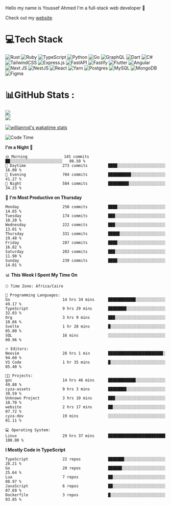 Hello my name is Youssef Ahmed I'm a full-stack web developer 👋

Check out my [website](https://youssefahmed.vercel.app)
 
# 💻Tech Stack

![Rust](https://img.shields.io/badge/rust-%23000000.svg?style=for-the-badge&logo=rust&logoColor=white) ![Ruby](https://img.shields.io/badge/ruby-%23CC342D.svg?style=for-the-badge&logo=ruby&logoColor=white) ![TypeScript](https://img.shields.io/badge/typescript-%23007ACC.svg?style=for-the-badge&logo=typescript&logoColor=white) ![Python](https://img.shields.io/badge/python-3670A0?style=for-the-badge&logo=python&logoColor=ffdd54) ![Go](https://img.shields.io/badge/go-%2300ADD8.svg?style=for-the-badge&logo=go&logoColor=white) ![GraphQL](https://img.shields.io/badge/-GraphQL-E10098?style=for-the-badge&logo=graphql&logoColor=white) ![Dart](https://img.shields.io/badge/dart-%230175C2.svg?style=for-the-badge&logo=dart&logoColor=white) ![C#](https://img.shields.io/badge/c%23-%23239120.svg?style=for-the-badge&logo=c-sharp&logoColor=white) ![TailwindCSS](https://img.shields.io/badge/tailwindcss-%2338B2AC.svg?style=for-the-badge&logo=tailwind-css&logoColor=white) ![Express.js](https://img.shields.io/badge/express.js-%23404d59.svg?style=for-the-badge&logo=express&logoColor=%2361DAFB) ![FastAPI](https://img.shields.io/badge/FastAPI-005571?style=for-the-badge&logo=fastapi) ![Fastify](https://img.shields.io/badge/fastify-%23000000.svg?style=for-the-badge&logo=fastify&logoColor=white) ![Flutter](https://img.shields.io/badge/Flutter-%2302569B.svg?style=for-the-badge&logo=Flutter&logoColor=white) ![Angular](https://img.shields.io/badge/angular-%23DD0031.svg?style=for-the-badge&logo=angular&logoColor=white) ![Next JS](https://img.shields.io/badge/Next-black?style=for-the-badge&logo=next.js&logoColor=white) ![NestJS](https://img.shields.io/badge/nestjs-%23E0234E.svg?style=for-the-badge&logo=nestjs&logoColor=white) ![React](https://img.shields.io/badge/react-%2320232a.svg?style=for-the-badge&logo=react&logoColor=%2361DAFB) ![Yarn](https://img.shields.io/badge/yarn-%232C8EBB.svg?style=for-the-badge&logo=yarn&logoColor=white) ![Postgres](https://img.shields.io/badge/postgres-%23316192.svg?style=for-the-badge&logo=postgresql&logoColor=white) ![MySQL](https://img.shields.io/badge/mysql-%2300f.svg?style=for-the-badge&logo=mysql&logoColor=white) ![MongoDB](https://img.shields.io/badge/MongoDB-%234ea94b.svg?style=for-the-badge&logo=mongodb&logoColor=white)     ![Figma](https://img.shields.io/badge/figma-%23F24E1E.svg?style=for-the-badge&logo=figma&logoColor=white)

# 📊GitHub Stats :

![](https://github-readme-stats.vercel.app/api?username=joetifa2003&theme=tokyonight&hide_border=false&include_all_commits=false&count_private=false)<br/>
![](https://github-readme-streak-stats.herokuapp.com/?user=joetifa2003&theme=tokyonight&hide_border=false)<br/>

[![willianrod's wakatime stats](https://github-readme-stats.vercel.app/api/wakatime?username=joetifa2003&layout=compact)](https://github.com/anuraghazra/github-readme-stats)
<!--START_SECTION:waka-->
![Code Time](http://img.shields.io/badge/Code%20Time-2%2C931%20hrs%2055%20mins-blue)

**I'm a Night 🦉** 

```text
🌞 Morning                145 commits         ██░░░░░░░░░░░░░░░░░░░░░░░   08.50 % 
🌆 Daytime                273 commits         ████░░░░░░░░░░░░░░░░░░░░░   16.00 % 
🌃 Evening                704 commits         ██████████░░░░░░░░░░░░░░░   41.27 % 
🌙 Night                  584 commits         █████████░░░░░░░░░░░░░░░░   34.23 % 
```
📅 **I'm Most Productive on Thursday** 

```text
Monday                   250 commits         ████░░░░░░░░░░░░░░░░░░░░░   14.65 % 
Tuesday                  174 commits         ███░░░░░░░░░░░░░░░░░░░░░░   10.20 % 
Wednesday                222 commits         ███░░░░░░░░░░░░░░░░░░░░░░   13.01 % 
Thursday                 331 commits         █████░░░░░░░░░░░░░░░░░░░░   19.40 % 
Friday                   287 commits         ████░░░░░░░░░░░░░░░░░░░░░   16.82 % 
Saturday                 203 commits         ███░░░░░░░░░░░░░░░░░░░░░░   11.90 % 
Sunday                   239 commits         ████░░░░░░░░░░░░░░░░░░░░░   14.01 % 
```


📊 **This Week I Spent My Time On** 

```text
🕑︎ Time Zone: Africa/Cairo

💬 Programming Languages: 
Go                       14 hrs 34 mins      ████████████░░░░░░░░░░░░░   49.17 % 
TypeScript               9 hrs 29 mins       ████████░░░░░░░░░░░░░░░░░   32.03 % 
Org                      3 hrs 9 mins        ███░░░░░░░░░░░░░░░░░░░░░░   10.66 % 
Svelte                   1 hr 28 mins        █░░░░░░░░░░░░░░░░░░░░░░░░   05.00 % 
SQL                      16 mins             ░░░░░░░░░░░░░░░░░░░░░░░░░   00.96 % 

🔥 Editors: 
Neovim                   28 hrs 1 min        ████████████████████████░   94.60 % 
VS Code                  1 hr 35 mins        █░░░░░░░░░░░░░░░░░░░░░░░░   05.40 % 

🐱‍💻 Projects: 
goc                      14 hrs 46 mins      ████████████░░░░░░░░░░░░░   49.88 % 
cyza-assets              9 hrs 3 mins        ████████░░░░░░░░░░░░░░░░░   30.59 % 
Unknown Project          3 hrs 10 mins       ███░░░░░░░░░░░░░░░░░░░░░░   10.70 % 
website                  2 hrs 17 mins       ██░░░░░░░░░░░░░░░░░░░░░░░   07.72 % 
cyza-dev                 19 mins             ░░░░░░░░░░░░░░░░░░░░░░░░░   01.11 % 

💻 Operating System: 
Linux                    29 hrs 37 mins      █████████████████████████   100.00 % 
```

**I Mostly Code in TypeScript** 

```text
TypeScript               22 repos            ███████░░░░░░░░░░░░░░░░░░   28.21 % 
Go                       20 repos            ██████░░░░░░░░░░░░░░░░░░░   25.64 % 
Lua                      7 repos             ██░░░░░░░░░░░░░░░░░░░░░░░   08.97 % 
JavaScript               6 repos             ██░░░░░░░░░░░░░░░░░░░░░░░   07.69 % 
Dockerfile               3 repos             █░░░░░░░░░░░░░░░░░░░░░░░░   03.85 % 
```




<!--END_SECTION:waka-->
